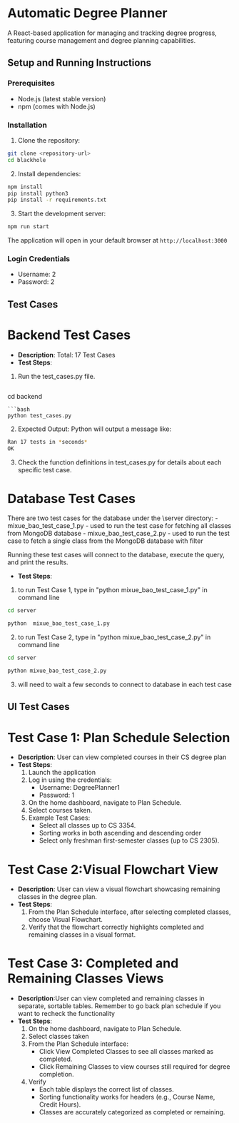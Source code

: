 # Automatic Degree Planner

A React-based application for managing and tracking degree progress, featuring course management and degree planning capabilities.

## Setup and Running Instructions

### Prerequisites
- Node.js (latest stable version)
- npm (comes with Node.js)

### Installation

1. Clone the repository:
```bash
git clone <repository-url>
cd blackhole
```



2. Install dependencies:
```bash
npm install
pip install python3
pip install -r requirements.txt
```

3. Start the development server:
```bash
npm run start
```

The application will open in your default browser at `http://localhost:3000`

### Login Credentials
- Username: 2
- Password: 2




## Test Cases

# Backend Test Cases
- **Description**: Total: 17 Test Cases
- **Test Steps**:
1. Run the test_cases.py file.
   ```bash
cd backend
```
```bash
python test_cases.py
```
2. Expected Output: Python will output a message like:
```bash
Ran 17 tests in *seconds*
OK
```
3. Check the function definitions in test_cases.py for details about each specific test case.

# Database Test Cases 
There are two test cases for the database under the \server directory:
	- mixue_bao_test_case_1.py - used to run the test case for fetching all classes from MongoDB database
	- mixue_bao_test_case_2.py - used to run the test case to fetch a single class from the MongoDB database with filter
	
Running these test cases will connect to the database, execute the query, and print the results.

- **Test Steps**:
1. to run Test Case 1, type in "python mixue_bao_test_case_1.py" in command line
```bash
cd server
```
```bash
python  mixue_bao_test_case_1.py
```
2. to run Test Case 2, type in "python mixue_bao_test_case_2.py" in command line
```bash
cd server
```
```bash
python mixue_bao_test_case_2.py
```
3. will need to wait a few seconds to connect to database in each test case
	 
## UI Test Cases

# Test Case 1: Plan Schedule Selection
- **Description**: User can view completed courses in their CS degree plan
- **Test Steps**:
  1. Launch the application
  2. Log in using the credentials:
     - Username: DegreePlanner1
     - Password: 1
  3. On the home dashboard, navigate to Plan Schedule.
  4. Select courses taken.
  5. Example Test Cases:
     - Select all classes up to CS 3354.
     - Sorting works in both ascending and descending order
     - Select only freshman first-semester classes (up to CS 2305).

# Test Case 2:Visual Flowchart View
- **Description**: User can view a visual flowchart showcasing remaining classes in the degree plan.
- **Test Steps**:
  1. From the Plan Schedule interface, after selecting completed classes, choose Visual Flowchart.
  2. Verify that the flowchart correctly highlights completed and remaining classes in a visual format.

# Test Case 3: Completed and Remaining Classes Views
- **Description**:User can view completed and remaining classes in separate, sortable tables. Remember to go back plan schedule if you want to recheck the functionality
- **Test Steps**:
  1. On the home dashboard, navigate to Plan Schedule.
  2. Select classes taken
  3. From the Plan Schedule interface:
     - Click View Completed Classes to see all classes marked as completed.
     - Click Remaining Classes to view courses still required for degree completion.
  4. Verify 
     - Each table displays the correct list of classes.
     - Sorting functionality works for headers (e.g., Course Name, Credit Hours).
     - Classes are accurately categorized as completed or remaining.
     
